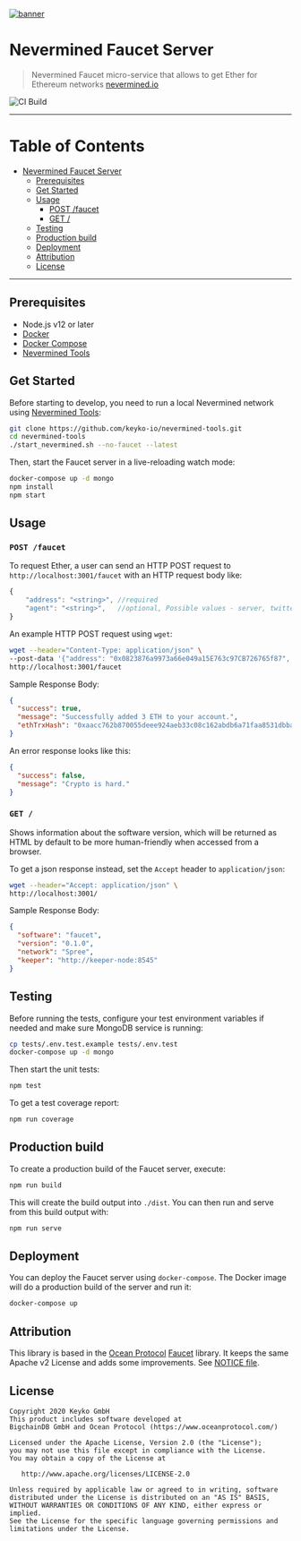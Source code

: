 [![banner](https://raw.githubusercontent.com/keyko-io/assets/master/images/logo/nevermined_logo_1.png)](https://nevermined.io)

# Nevermined Faucet Server

> Nevermined Faucet micro-service that allows to get Ether for Ethereum networks
> [nevermined.io](https://nevermined.io)

![CI Build](https://github.com/keyko-io/nevermined-faucet/workflows/Build/badge.svg)

---

Table of Contents
=================

   * [Nevermined Faucet Server](#nevermined-faucet-server)
      * [Prerequisites](#prerequisites)
      * [Get Started](#get-started)
      * [Usage](#usage)
         * [POST /faucet](#post-faucet)
         * [GET /](#get-)
      * [Testing](#testing)
      * [Production build](#production-build)
      * [Deployment](#deployment)
      * [Attribution](#attribution)
      * [License](#license)

---

## Prerequisites

- Node.js v12 or later
- [Docker](https://www.docker.com/get-started)
- [Docker Compose](https://docs.docker.com/compose/)
- [Nevermined Tools](https://github.com/keyko-io/nevermined-tools)

## Get Started

Before starting to develop, you need to run a local Nevermined network using [Nevermined Tools](https://github.com/keyko-io/nevermined-tools):

```bash
git clone https://github.com/keyko-io/nevermined-tools.git
cd nevermined-tools
./start_nevermined.sh --no-faucet --latest
```

Then, start the Faucet server in a live-reloading watch mode:

```bash
docker-compose up -d mongo
npm install
npm start
```

## Usage

### `POST /faucet`

To request Ether, a user can send an HTTP POST request to `http://localhost:3001/faucet` with an HTTP request body like:

```js
{
    "address": "<string>", //required
    "agent": "<string>",   //optional, Possible values - server, twitter, telegram, gitter
}
```

An example HTTP POST request using `wget`:

```bash
wget --header="Content-Type: application/json" \
--post-data '{"address": "0x0823876a9973a66e049a15E763c97CB726765f87", "agent": "twitter"}' \
http://localhost:3001/faucet
```

Sample Response Body:

```json
{
  "success": true,
  "message": "Successfully added 3 ETH to your account.",
  "ethTrxHash": "0xaacc762b870055deee924aeb33c08c162abdb6a71faa8531dbba84e985402b64"
}
```

An error response looks like this:

```json
{
  "success": false,
  "message": "Crypto is hard."
}
```

### `GET /`

Shows information about the software version, which will be returned as HTML by default to be more human-friendly when accessed from a browser.

To get a json response instead, set the `Accept` header to `application/json`:

```bash
wget --header="Accept: application/json" \
http://localhost:3001/
```

Sample Response Body:

```json
{
  "software": "faucet",
  "version": "0.1.0",
  "network": "Spree",
  "keeper": "http://keeper-node:8545"
}
```


## Testing

Before running the tests, configure your test environment variables if needed and make sure MongoDB service is running:

```bash
cp tests/.env.test.example tests/.env.test
docker-compose up -d mongo
```

Then start the unit tests:

```bash
npm test
```

To get a test coverage report:

```bash
npm run coverage
```

## Production build

To create a production build of the Faucet server, execute:

```bash
npm run build
```

This will create the build output into `./dist`. You can then run and serve from this build output with:

```bash
npm run serve
```

## Deployment

You can deploy the Faucet server using `docker-compose`. The Docker image will do a production build of the server and run it:

```bash
docker-compose up
```

## Attribution

This library is based in the [Ocean Protocol](https://oceanprotocol.com) [Faucet](https://github.com/oceanprotocol/faucet) library.
It keeps the same Apache v2 License and adds some improvements. See [NOTICE file](NOTICE).

## License

```
Copyright 2020 Keyko GmbH
This product includes software developed at
BigchainDB GmbH and Ocean Protocol (https://www.oceanprotocol.com/)

Licensed under the Apache License, Version 2.0 (the "License");
you may not use this file except in compliance with the License.
You may obtain a copy of the License at

   http://www.apache.org/licenses/LICENSE-2.0

Unless required by applicable law or agreed to in writing, software
distributed under the License is distributed on an "AS IS" BASIS,
WITHOUT WARRANTIES OR CONDITIONS OF ANY KIND, either express or implied.
See the License for the specific language governing permissions and
limitations under the License.
```
